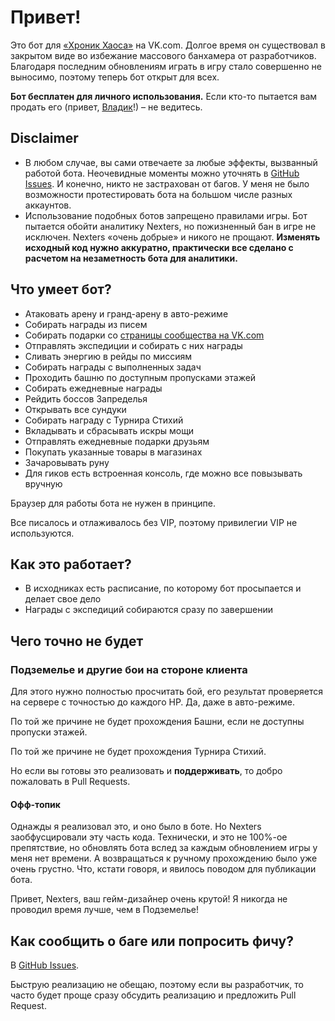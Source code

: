 # Привет!

Это бот для [«Хроник Хаоса»](https://vk.com/app5327745_209336881) на VK.com. Долгое время он существовал в закрытом виде во избежание массового банхамера от разработчиков. Благодаря последним обновлениям играть в игру стало совершенно не выносимо, поэтому теперь бот открыт для всех.

**Бот бесплатен для личного использования.** Если кто-то пытается вам продать его (привет, [Владик](https://vk.com/vldpsy)!) – не ведитесь.

## Disclaimer

- В любом случае, вы сами отвечаете за любые эффекты, вызванный работой бота. Неочевидные моменты можно уточнять в [GitHub Issues](https://github.com/eigenein/bestmobabot/issues). И конечно, никто не застрахован от багов. У меня не было возможности протестировать бота на большом числе разных аккаунтов.
- Использование подобных ботов запрещено правилами игры. Бот пытается обойти аналитику Nexters, но пожизненный бан в игре не исключен. Nexters «очень добрые» и никого не прощают. **Изменять исходный код нужно аккуратно, практически все сделано с расчетом на незаметность бота для аналитики.**

## Что умеет бот?

- Атаковать арену и гранд-арену в авто-режиме
- Собирать награды из писем
- Собирать подарки со [страницы сообщества на VK.com](https://vk.com/bestmobagroup)
- Отправлять экспедиции и собирать с них награды
- Сливать энергию в рейды по миссиям
- Собирать награды с выполненных задач
- Проходить башню по доступным пропусками этажей
- Собирать ежедневные награды
- Рейдить боссов Запределья
- Открывать все сундуки
- Собирать награду с Турнира Стихий
- Вкладывать и сбрасывать искры мощи
- Отправлять ежедневные подарки друзьям
- Покупать указанные товары в магазинах
- Зачаровывать руну
- Для гиков есть встроенная консоль, где можно все повызывать вручную

Браузер для работы бота не нужен в принципе.

Все писалось и отлаживалось без VIP, поэтому привилегии VIP не используются.

## Как это работает?

- В исходниках есть расписание, по которому бот просыпается и делает свое дело
- Награды с экспедиций собираются сразу по завершении

## Чего точно не будет

### Подземелье и другие бои на стороне клиента

Для этого нужно полностью просчитать бой, его результат проверяется на сервере с точностью до каждого HP. Да, даже в авто-режиме.

По той же причине не будет прохождения Башни, если не доступны пропуски этажей.

По той же причине не будет прохождения Турнира Стихий.

Но если вы готовы это реализовать и **поддерживать**, то добро пожаловать в Pull Requests.

#### Офф-топик

Однажды я реализовал это, и оно было в боте. Но Nexters заобфусцировали эту часть кода. Технически, и это не 100%-ое препятствие, но обновлять бота вслед за каждым обновлением игры у меня нет времени. А возвращаться к ручному прохождению было уже очень грустно. Что, кстати говоря, и явилось поводом для публикации бота.

Привет, Nexters, ваш гейм-дизайнер очень крутой! Я никогда не проводил время лучше, чем в Подземелье!

## Как сообщить о баге или попросить фичу?

В [GitHub Issues](https://github.com/eigenein/bestmobabot/issues).

Быструю реализацию не обещаю, поэтому если вы разработчик, то часто будет проще сразу обсудить реализацию и предложить Pull Request.

